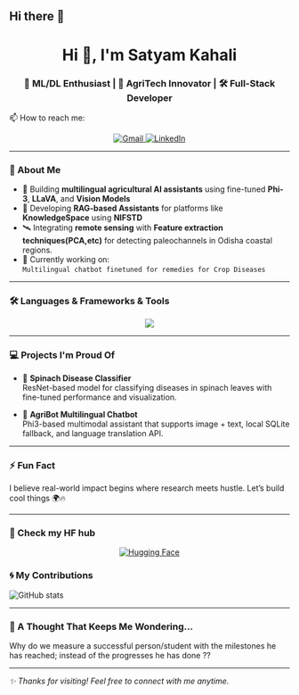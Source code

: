 ## Hi there 👋

<!--
**SATYAMKAHALI/SATYAMKAHALI** is a ✨ _special_ ✨ repository because its `README.md` (this file) appears on your GitHub profile.

Here are some ideas to get you started:

- 🔭 I’m currently working on ...
- 🌱 I’m currently learning ...
- 👯 I’m looking to collaborate on ...
- 🤔 I’m looking for help with ...
- 💬 Ask me about ...
- 📫 How to reach me: ...
- 😄 Pronouns: ...
- ⚡ Fun fact: ...
-->

<!--
<div align="center">

### I'm Satyam Kahali 👨‍💻  
Welcome to my GitHub profile!


</div>

---

<div align="center">

[![Gmail](https://img.shields.io/badge/Gmail-D14836?style=for-the-badge&logo=gmail&logoColor=white)](mailto:satyamkahali66@gmail.com)
[![LinkedIn](https://img.shields.io/badge/LinkedIn-blue?style=flat&logo=linkedin&logoColor=white)](https://www.linkedin.com/in/satyam-kahali-883098235/)
[![HuggingFace](https://img.shields.io/badge/HuggingFace-FFD21F?style=for-the-badge&logo=huggingface&logoColor=black)](https://huggingface.co/Satyam66)


</div>

---

### 🛠️ Languages-Frameworks-Tools

<div align="center">
  
<img src="https://skillicons.dev/icons?i=html,css,php,python,js,c,java,react,pytorch,nodejs,aws,tensorflow,vscode,github,figma,git,intellij,mongodb,mysql" />

</div>

---

### 🌀 My Contributions

![GitHub stats](https://github-readme-streak-stats.herokuapp.com?user=SATYAMKAHALI&theme=tokyonight&hide_border=true)

-->

<h1 align="center">Hi 👋, I'm Satyam Kahali </h1>
<h3 align="center">  🧠 ML/DL Enthusiast | 🌾 AgriTech Innovator | 🛠️ Full-Stack Developer</h3>

📫 How to reach me:

<p align="center">
  <a href="mailto:satyamkahali66@gmail.com">
    <img src="https://img.shields.io/badge/Gmail-D14836?style=for-the-badge&logo=gmail&logoColor=white" alt="Gmail"/>
  </a>
  <a href="https://www.linkedin.com/in/satyam-kahali-883098235/">
    <img src="https://img.shields.io/badge/LinkedIn-0077B5?style=for-the-badge&logo=linkedin&logoColor=white" alt="LinkedIn"/>
  </a>
</p>

---

### 🫣 About Me

- 🤖 Building **multilingual agricultural AI assistants** using fine-tuned **Phi-3**, **LLaVA**, and **Vision Models**  
- 🧠 Developing **RAG-based Assistants** for platforms like **KnowledgeSpace** using **NIFSTD**  
- 🛰️ Integrating **remote sensing** with **Feature extraction techniques(PCA,etc)** for detecting paleochannels in Odisha coastal regions.  
- 🧪 Currently working on:  
  `Multilingual chatbot finetuned for remedies for Crop Diseases`  
  

---

### 🛠️ Languages & Frameworks & Tools

<p align="center">
  <img src="https://skillicons.dev/icons?i=html,css,php,python,js,c,java,react,pytorch,nodejs,aws,tensorflow,vscode,github,figma,git,intellij,mongodb,mysql" />
</p>

---

### 💻 Projects I'm Proud Of

- 🥬 **Spinach Disease Classifier**  
  ResNet-based model for classifying diseases in spinach leaves with fine-tuned performance and visualization.
  
- 🌾 **AgriBot Multilingual Chatbot**  
  Phi3-based multimodal assistant that supports image + text, local SQLite fallback, and language translation API.
  
---

### ⚡ Fun Fact

I believe real-world impact begins where research meets hustle. Let’s build cool things 🌍🔥

---
### 🤗 Check my HF hub
<p align="center">
<a href="https://huggingface.co/Satyam66">
    <img src="https://img.shields.io/badge/HuggingFace-F9D423?style=for-the-badge&logo=huggingface&logoColor=black" alt="Hugging Face"/>
  </a>


### 🌀 My Contributions

![GitHub stats](https://github-readme-streak-stats.herokuapp.com?user=SATYAMKAHALI&theme=tokyonight&hide_border=true)

---

### 💭 A Thought That Keeps Me Wondering...
Why do we measure a successful person/student with the milestones he has reached; instead of the progresses he has done ?? 

---

_✨ Thanks for visiting! Feel free to connect with me anytime._


